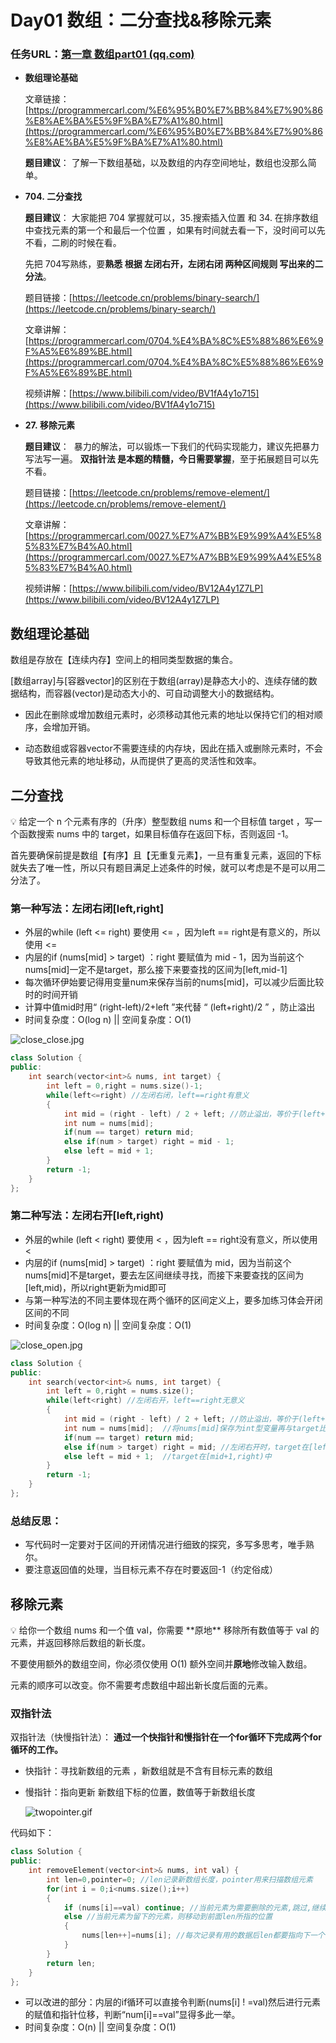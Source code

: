# Day01 数组：二分查找&移除元素

### 任务URL：[第一章 数组part01 (qq.com)](https://docs.qq.com/doc/DUG9UR2ZUc3BjRUdY)

- **数组理论基础**
    
    文章链接：[https://programmercarl.com/%E6%95%B0%E7%BB%84%E7%90%86%E8%AE%BA%E5%9F%BA%E7%A1%80.html](https://programmercarl.com/%E6%95%B0%E7%BB%84%E7%90%86%E8%AE%BA%E5%9F%BA%E7%A1%80.html)
    
    **题目建议**： 了解一下数组基础，以及数组的内存空间地址，数组也没那么简单。
    
- **704. 二分查找**
    
    **题目建议**： 大家能把 704 掌握就可以，35.搜索插入位置 和 34. 在排序数组中查找元素的第一个和最后一个位置 ，如果有时间就去看一下，没时间可以先不看，二刷的时候在看。
    
    先把 704写熟练，要**熟悉 根据 左闭右开，左闭右闭 两种区间规则 写出来的二分法**。
    
    题目链接：[https://leetcode.cn/problems/binary-search/](https://leetcode.cn/problems/binary-search/)
    
    文章讲解：[https://programmercarl.com/0704.%E4%BA%8C%E5%88%86%E6%9F%A5%E6%89%BE.html](https://programmercarl.com/0704.%E4%BA%8C%E5%88%86%E6%9F%A5%E6%89%BE.html)
    
    视频讲解：[https://www.bilibili.com/video/BV1fA4y1o715](https://www.bilibili.com/video/BV1fA4y1o715)
    
- **27. 移除元素**
    
    **题目建议**：  暴力的解法，可以锻炼一下我们的代码实现能力，建议先把暴力写法写一遍。 **双指针法 是本题的精髓，今日需要掌握**，至于拓展题目可以先不看。
    
    题目链接：[https://leetcode.cn/problems/remove-element/](https://leetcode.cn/problems/remove-element/)
    
    文章讲解：[https://programmercarl.com/0027.%E7%A7%BB%E9%99%A4%E5%85%83%E7%B4%A0.html](https://programmercarl.com/0027.%E7%A7%BB%E9%99%A4%E5%85%83%E7%B4%A0.html)
    
    视频讲解：[https://www.bilibili.com/video/BV12A4y1Z7LP](https://www.bilibili.com/video/BV12A4y1Z7LP)
    

## 数组理论基础

数组是存放在【连续内存】空间上的相同类型数据的集合。

[数组array]与[容器vector]的区别在于数组(array)是静态大小的、连续存储的数据结构，而容器(vector)是动态大小的、可自动调整大小的数据结构。

 - 因此在删除或增加数组元素时，必须移动其他元素的地址以保持它们的相对顺序，会增加开销。

 - 动态数组或容器vector不需要连续的内存块，因此在插入或删除元素时，不会导致其他元素的地址移动，从而提供了更高的灵活性和效率。

## 二分查找

<aside>
💡 给定一个 n 个元素有序的（升序）整型数组 nums 和一个目标值 target ，写一个函数搜索 nums 中的 target，如果目标值存在返回下标，否则返回 -1。

</aside>

首先要确保前提是数组【有序】且【无重复元素】，一旦有重复元素，返回的下标就失去了唯一性，所以只有题目满足上述条件的时候，就可以考虑是不是可以用二分法了。

### 第一种写法：左闭右闭[left,right]

- 外层的while (left <= right) 要使用 <= ，因为left == right是有意义的，所以使用 <=
- 内层的if (nums[mid] > target) ：right 要赋值为 mid - 1，因为当前这个nums[mid]一定不是target，那么接下来要查找的区间为[left,mid-1]
- 每次循环伊始要记得用变量num来保存当前的nums[mid]，可以减少后面比较时的时间开销
- 计算中值mid时用“ (right-left)/2+left ”来代替 “ (left+right)/2 ” ，防止溢出
- 时间复杂度：O(log n) ||  空间复杂度：O(1)

![close_close.jpg](https://github.com/XrosHeartLxy/Code_Capriccio/blob/main/day01/closeclose.jpg)

```cpp
class Solution {
public:
    int search(vector<int>& nums, int target) {
        int left = 0,right = nums.size()-1;
        while(left<=right) //左闭右闭，left==right有意义
        {
            int mid = (right - left) / 2 + left; //防止溢出，等价于(left+right)/2
            int num = nums[mid];
            if(num == target) return mid;
            else if(num > target) right = mid - 1;
            else left = mid + 1;
        }
        return -1;
    }
};
```

### 第二种写法：左闭右开[left,right)

- 外层的while (left < right) 要使用 < ，因为left == right没有意义，所以使用 <
- 内层的if (nums[mid] > target) ：right 要赋值为 mid，因为当前这个nums[mid]不是target，要去左区间继续寻找，而接下来要查找的区间为[left,mid)，所以right更新为mid即可
- 与第一种写法的不同主要体现在两个循环的区间定义上，要多加练习体会开闭区间的不同
- 时间复杂度：O(log n) ||  空间复杂度：O(1)

![close_open.jpg](https://github.com/XrosHeartLxy/Code_Capriccio/blob/main/day01/closeopen.jpg)

```cpp
class Solution {
public:
    int search(vector<int>& nums, int target) {
        int left = 0,right = nums.size();
        while(left<right) //左闭右开，left==right无意义
        {
            int mid = (right - left) / 2 + left; //防止溢出，等价于(left+right)/2
            int num = nums[mid];  //将nums[mid]保存为int型变量再与target比较大小，效率更高
            if(num == target) return mid;
            else if(num > target) right = mid; //左闭右开时，target在[left,mid)中
            else left = mid + 1;  //target在[mid+1,right)中
        }
        return -1;
    }
};
```

### 总结反思：

- 写代码时一定要对于区间的开闭情况进行细致的探究，多写多思考，唯手熟尔。
- 要注意返回值的处理，当目标元素不存在时要返回-1（约定俗成）

## 移除元素

<aside>
💡 给你一个数组 nums 和一个值 val，你需要 **原地** 移除所有数值等于 val 的元素，并返回移除后数组的新长度。

不要使用额外的数组空间，你必须仅使用 O(1) 额外空间并**原地**修改输入数组。

元素的顺序可以改变。你不需要考虑数组中超出新长度后面的元素。

</aside>

### 双指针法

双指针法（快慢指针法）： **通过一个快指针和慢指针在一个for循环下完成两个for循环的工作。**

- 快指针：寻找新数组的元素 ，新数组就是不含有目标元素的数组
- 慢指针：指向更新 新数组下标的位置，数值等于新数组长度
    
    ![twopointer.gif](https://github.com/XrosHeartLxy/Code_Capriccio/blob/main/day01/twopointer.gif)
    

代码如下：

```cpp
class Solution {
public:
    int removeElement(vector<int>& nums, int val) {
        int len=0,pointer=0; //len记录新数组长度，pointer用来扫描数组元素
        for(int i = 0;i<nums.size();i++)
        {
            if (nums[i]==val) continue; //当前元素为需要删除的元素,跳过,继续扫描
            else //当前元素为留下的元素，则移动到前面len所指的位置
            {
                nums[len++]=nums[i]; //每次记录有用的数据后len都要指向下一个位置
            }
        }
        return len;
    }
};
```

- 可以改进的部分：内层的if循环可以直接令判断(nums[i] ! =val)然后进行元素的赋值和指针位移，判断“num[i]==val”显得多此一举。
- 时间复杂度：O(n) ||  空间复杂度：O(1)
